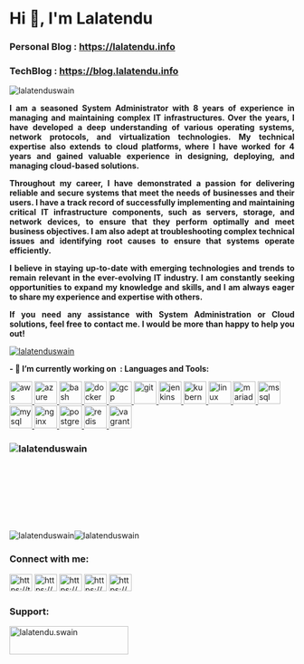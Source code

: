 <h1>Hi 👋, I&#39;m Lalatendu</h1>

<h3>Personal Blog :&nbsp;<a href="https://lalatendu.info/">https://lalatendu.info</a></h3>

<h3>TechBlog :&nbsp;<a href="https://blog.lalatendu.info/">https://blog.lalatendu.info</a></h3>

<p style="text-align:justify"><img alt="lalatenduswain" src="https://komarev.com/ghpvc/?username=lalatenduswain&amp;label=Profile%20views&amp;color=0e75b6&amp;style=flat" /></p>

<p style="text-align:justify"><strong>I am a seasoned System Administrator with 8 years of experience in managing and maintaining complex IT infrastructures. Over the years, I have developed a deep understanding of various operating systems, network protocols, and virtualization technologies. My technical expertise also extends to cloud platforms, where I have worked for 4 years and gained valuable experience in designing, deploying, and managing cloud-based solutions.</strong></p>

<p style="text-align:justify"><strong>Throughout my career, I have demonstrated a passion for delivering reliable and secure systems that meet the needs of businesses and their users. I have a track record of successfully implementing and maintaining critical IT infrastructure components, such as servers, storage, and network devices, to ensure that they perform optimally and meet business objectives. I am also adept at troubleshooting complex technical issues and identifying root causes to ensure that systems operate efficiently.</strong></p>

<p style="text-align:justify"><strong>I believe in staying up-to-date with emerging technologies and trends to remain relevant in the ever-evolving IT industry. I am constantly seeking opportunities to expand my knowledge and skills, and I am always eager to share my experience and expertise with others.</strong></p>

<p style="text-align:justify"><strong>If you need any assistance with System Administration or Cloud solutions, feel free to contact me. I would be more than happy to help you out!</strong></p>

<p><a href="https://github.com/ryo-ma/github-profile-trophy"><img alt="lalatenduswain" src="https://github-profile-trophy.vercel.app/?username=lalatenduswain" /></a></p>

<p><strong>- 🔭 I&rsquo;m currently working on&nbsp; : Languages and Tools:</strong></p>

<p><a href="https://aws.amazon.com" rel="noreferrer" target="_blank"><img alt="aws" src="https://lalatendu.info/images/icons/Devops/aws.svg" style="height:40px; width:40px" /> </a> <a href="https://azure.microsoft.com/en-in/" rel="noreferrer" target="_blank"> <img alt="azure" src="https://lalatendu.info/images/icons/Devops/azure.svg" style="height:40px; width:40px" /> </a> <a href="https://www.gnu.org/software/bash/" rel="noreferrer" target="_blank"> <img alt="bash" src="https://lalatendu.info/images/icons/Devops/bash.svg" style="height:40px; width:40px" /> </a> <a href="https://www.docker.com/" rel="noreferrer" target="_blank"> <img alt="docker" src="https://lalatendu.info/images/icons/Devops/docker.svg" style="height:40px; width:40px" /> </a> <a href="https://cloud.google.com" rel="noreferrer" target="_blank"> <img alt="gcp" src="https://lalatendu.info/images/icons/googlecloud/googlecloud-original.svg" style="height:40px; width:40px" /> </a> <a href="https://git-scm.com/" rel="noreferrer" target="_blank"> <img alt="git" src="https://lalatendu.info/images/icons/git/git-original.svg" style="height:40px; width:40px" /> </a> <a href="https://www.jenkins.io" rel="noreferrer" target="_blank"> <img alt="jenkins" src="https://lalatendu.info/images/icons/Devops/jenkins.svg" style="height:40px; width:40px" /> </a> <a href="https://kubernetes.io" rel="noreferrer" target="_blank"> <img alt="kubernetes" src="https://lalatendu.info/images/icons/Devops/kubernetes.svg" style="height:40px; width:40px" /> </a> <a href="https://www.linux.org/" rel="noreferrer" target="_blank"> <img alt="linux" src="https://lalatendu.info/images/icons/Other/linux.svg" style="height:40px; width:40px" /> </a> <a href="https://mariadb.org/" rel="noreferrer" target="_blank"> <img alt="mariadb" src="https://lalatendu.info/images/icons/Database/mariadb.svg" style="height:40px; width:40px" /> </a> <a href="https://www.microsoft.com/en-us/sql-server" rel="noreferrer" target="_blank"> <img alt="mssql" src="https://lalatendu.info/images/icons/microsoftsqlserver/microsoftsqlserver-plain-wordmark.svg" style="height:40px; width:40px" /> </a> <a href="https://www.mysql.com/" rel="noreferrer" target="_blank"> <img alt="mysql" src="https://lalatendu.info/images/icons/mysql/mysql-original-wordmark.svg" style="height:40px; width:40px" /> </a> <a href="https://www.nginx.com" rel="noreferrer" target="_blank"> <img alt="nginx" src="https://lalatendu.info/images/icons/nginx/nginx-original.svg" style="height:40px; width:40px" /> </a> <a href="https://www.postgresql.org" rel="noreferrer" target="_blank"> <img alt="postgresql" src="https://lalatendu.info/images/icons/postgresql/postgresql-original-wordmark.svg" style="height:40px; width:40px" /> </a> <a href="https://redis.io" rel="noreferrer" target="_blank"> <img alt="redis" src="https://lalatendu.info/images/icons/redis/redis-original-wordmark.svg" style="height:40px; width:40px" /> </a> <a href="https://www.vagrantup.com/" rel="noreferrer" target="_blank"> <img alt="vagrant" src="https://lalatendu.info/images/icons/vagrantup-icon.svg" style="height:40px; width:40px" /> </a></p>

<h3><img alt="lalatenduswain" src="https://github-readme-stats.vercel.app/api/top-langs?username=lalatenduswain&amp;show_icons=true&amp;locale=en&amp;layout=compact" style="float:left" /></h3>

<p>&nbsp;</p>

<p>&nbsp;</p>

<p>&nbsp;</p>

<p>&nbsp;</p>

<p>&nbsp;</p>

<p><img alt="lalatenduswain" src="https://github-readme-stats.vercel.app/api?username=lalatenduswain&amp;show_icons=true&amp;locale=en" /><img alt="lalatenduswain" src="https://github-readme-streak-stats.herokuapp.com/?user=lalatenduswain&amp;" /></p>

<h3>Connect with me:</h3>

<p><a href="https://twitter.com/lalatenduswain" target="blank"><img alt="https://twitter.com/lalatenduswain" src="https://lalatendu.info/images/icons/Social/twitter.svg" style="height:30px; width:40px" /></a> <a href="https://stackoverflow.com/users/11769417/lalatendu-swain" target="blank"><img alt="https://stackoverflow.com/users/11769417/lalatendu-swain" src="https://lalatendu.info/images/icons/Social/stack-overflow.svg" style="height:30px; width:40px" /></a> <a href="https://www.facebook.com/udnetalal.niaws" target="blank"><img alt="https://www.facebook.com/udnetalal.niaws" src="https://lalatendu.info/images/icons/Social/facebook.svg" style="height:30px; width:40px" /></a> <a href="https://www.instagram.com/lalatendukeshariswain/" target="blank"><img alt="https://www.instagram.com/lalatendukeshariswain/" src="https://lalatendu.info/images/icons/Social/instagram.svg" style="height:30px; width:40px" /></a> <a href="https://www.youtube.com/@lalatenduswain" target="blank"><img alt="https://www.youtube.com/@lalatenduswain" src="https://lalatendu.info/images/icons/Social/youtube.svg" style="height:30px; width:40px" /></a>&nbsp;</p>

<h3>Support:</h3>

<p><a href="https://www.buymeacoffee.com/lalatendu.swain"><img alt="lalatendu.swain" src="https://lalatendu.info/images/icons/buymeacoffee.svg" style="float:left; height:50px; width:210px" /></a></p>
